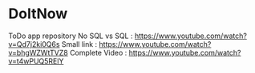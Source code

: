 # DoItNow
ToDo app repository
No SQL vs SQL : https://www.youtube.com/watch?v=Qd7j2ki0Q6s
Small link : https://www.youtube.com/watch?v=bhgWZWtTVZ8
Complete Video : https://www.youtube.com/watch?v=t4wPUQ5RElY
